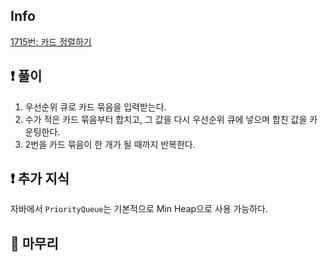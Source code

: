 ## Info
<a href="https://www.acmicpc.net/problem/1715" rel="nofollow">1715번: 카드 정렬하기</a>

## ❗ 풀이
1. 우선순위 큐로 카드 묶음을 입력받는다.
2. 수가 적은 카드 묶음부터 합치고, 그 값을 다시 우선순위 큐에 넣으며 합친 값을 카운팅한다.
3. 2번을 카드 묶음이 한 개가 될 때까지 반복한다.

## ❗ 추가 지식
자바에서 `PriorityQueue`는 기본적으로 Min Heap으로 사용 가능하다.

## 🙂 마무리

